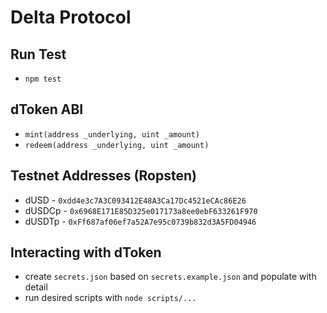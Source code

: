 # Delta Protocol

## Run Test
- `npm test`

## dToken ABI
- `mint(address _underlying, uint _amount)`
- `redeem(address _underlying, uint _amount)`

## Testnet Addresses (Ropsten)
- dUSD - `0xdd4e3c7A3C093412E48A3Ca17Dc4521eCAc86E26`
- dUSDCp - `0x6968E171E85D325e017173a8ee0ebF633261F970`
- dUSDTp - `0xFf687af06ef7a52A7e95c0739b832d3A5FD04946`

## Interacting with dToken
- create `secrets.json` based on `secrets.example.json` and populate with detail
- run desired scripts with `node scripts/...`
